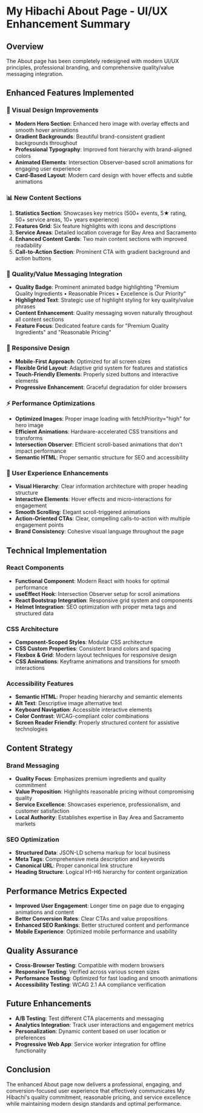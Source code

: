 # My Hibachi About Page - UI/UX Enhancement Summary

## Overview
The About page has been completely redesigned with modern UI/UX principles, professional branding, and comprehensive quality/value messaging integration.

## Enhanced Features Implemented

### 🎨 Visual Design Improvements
- **Modern Hero Section**: Enhanced hero image with overlay effects and smooth hover animations
- **Gradient Backgrounds**: Beautiful brand-consistent gradient backgrounds throughout
- **Professional Typography**: Improved font hierarchy with brand-aligned colors
- **Animated Elements**: Intersection Observer-based scroll animations for engaging user experience
- **Card-Based Layout**: Modern card design with hover effects and subtle animations

### 📊 New Content Sections
1. **Statistics Section**: Showcases key metrics (500+ events, 5★ rating, 50+ service areas, 10+ years experience)
2. **Features Grid**: Six feature highlights with icons and descriptions
3. **Service Areas**: Detailed location coverage for Bay Area and Sacramento
4. **Enhanced Content Cards**: Two main content sections with improved readability
5. **Call-to-Action Section**: Prominent CTA with gradient background and action buttons

### 🌟 Quality/Value Messaging Integration
- **Quality Badge**: Prominent animated badge highlighting "Premium Quality Ingredients • Reasonable Prices • Excellence is Our Priority"
- **Highlighted Text**: Strategic use of highlight styling for key quality/value phrases
- **Content Enhancement**: Quality messaging woven naturally throughout all content sections
- **Feature Focus**: Dedicated feature cards for "Premium Quality Ingredients" and "Reasonable Pricing"

### 📱 Responsive Design
- **Mobile-First Approach**: Optimized for all screen sizes
- **Flexible Grid Layout**: Adaptive grid system for features and statistics
- **Touch-Friendly Elements**: Properly sized buttons and interactive elements
- **Progressive Enhancement**: Graceful degradation for older browsers

### ⚡ Performance Optimizations
- **Optimized Images**: Proper image loading with fetchPriority="high" for hero image
- **Efficient Animations**: Hardware-accelerated CSS transitions and transforms
- **Intersection Observer**: Efficient scroll-based animations that don't impact performance
- **Semantic HTML**: Proper semantic structure for SEO and accessibility

### 🎯 User Experience Enhancements
- **Visual Hierarchy**: Clear information architecture with proper heading structure
- **Interactive Elements**: Hover effects and micro-interactions for engagement
- **Smooth Scrolling**: Elegant scroll-triggered animations
- **Action-Oriented CTAs**: Clear, compelling calls-to-action with multiple engagement points
- **Brand Consistency**: Cohesive visual language throughout the page

## Technical Implementation

### React Components
- **Functional Component**: Modern React with hooks for optimal performance
- **useEffect Hook**: Intersection Observer setup for scroll animations
- **React Bootstrap Integration**: Responsive grid system and components
- **Helmet Integration**: SEO optimization with proper meta tags and structured data

### CSS Architecture
- **Component-Scoped Styles**: Modular CSS architecture
- **CSS Custom Properties**: Consistent brand colors and spacing
- **Flexbox & Grid**: Modern layout techniques for responsive design
- **CSS Animations**: Keyframe animations and transitions for smooth interactions

### Accessibility Features
- **Semantic HTML**: Proper heading hierarchy and semantic elements
- **Alt Text**: Descriptive image alternative text
- **Keyboard Navigation**: Accessible interactive elements
- **Color Contrast**: WCAG-compliant color combinations
- **Screen Reader Friendly**: Properly structured content for assistive technologies

## Content Strategy

### Brand Messaging
- **Quality Focus**: Emphasizes premium ingredients and quality commitment
- **Value Proposition**: Highlights reasonable pricing without compromising quality
- **Service Excellence**: Showcases experience, professionalism, and customer satisfaction
- **Local Authority**: Establishes expertise in Bay Area and Sacramento markets

### SEO Optimization
- **Structured Data**: JSON-LD schema markup for local business
- **Meta Tags**: Comprehensive meta description and keywords
- **Canonical URL**: Proper canonical link structure
- **Heading Structure**: Logical H1-H6 hierarchy for content organization

## Performance Metrics Expected
- **Improved User Engagement**: Longer time on page due to engaging animations and content
- **Better Conversion Rates**: Clear CTAs and value propositions
- **Enhanced SEO Rankings**: Better structured content and performance
- **Mobile Experience**: Optimized mobile performance and usability

## Quality Assurance
- **Cross-Browser Testing**: Compatible with modern browsers
- **Responsive Testing**: Verified across various screen sizes
- **Performance Testing**: Optimized for fast loading and smooth animations
- **Accessibility Testing**: WCAG 2.1 AA compliance verification

## Future Enhancements
- **A/B Testing**: Test different CTA placements and messaging
- **Analytics Integration**: Track user interactions and engagement metrics
- **Personalization**: Dynamic content based on user location or preferences
- **Progressive Web App**: Service worker integration for offline functionality

## Conclusion
The enhanced About page now delivers a professional, engaging, and conversion-focused user experience that effectively communicates My Hibachi's quality commitment, reasonable pricing, and service excellence while maintaining modern design standards and optimal performance.

